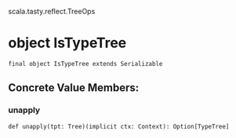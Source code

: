 scala.tasty.reflect.TreeOps
# object IsTypeTree

<pre><code class="language-scala" >final object IsTypeTree extends Serializable</pre></code>
## Concrete Value Members:
### unapply
<pre><code class="language-scala" >def unapply(tpt: Tree)(implicit ctx: Context): Option[TypeTree]</pre></code>

